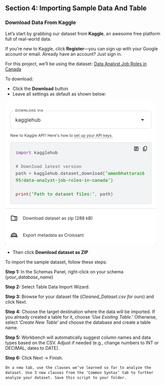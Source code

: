 ## **Section 4: Importing Sample Data And Table**

### Download Data From Kaggle

Let’s start by grabbing our dataset from **Kaggle**, an awesome free platform full of real-world data.

If you’re new to Kaggle, click **Register**—you can sign up with your Google account or email. Already have an account? Just sign in.

For this project, we’ll be using the dataset: [Data Analyst Job Roles in Canada](https://www.kaggle.com/datasets/amanbhattarai695/data-analyst-job-roles-in-canada)

To download:

* Click the **Download** button  
* Leave all settings as default as shown below:

![](kaggle-download.png)

* Then click **Download dataset as ZIP**

To import the sample dataset, follow these steps:

**Step 1:** In the Schemas Panel, right-click on your schema (*your_database_name*)

**Step 2:** Select Table Data Import Wizard.

**Step 3:** Browse for your dataset file (*Cleaned_Dataset.csv for ours*) and click Next.

**Step 4:** Choose the target destination where the data will be imported. If you already created a table for it, choose ‘*Use Existing Table.*’ Otherwise, select ‘*Create New Table*’ and choose the database and create a table name. 

**Step 5:** Workbench will automatically suggest column names and data types based on the CSV. Adjust if needed (e.g., change numbers to INT or DECIMAL, dates to DATE).

**Step 6:** Click Next → Finish.

```admonition Exercise \#9
On a new tab, use the clauses we’ve learned so far to analyze the dataset. Use 3 new clauses from the ‘Common Syntax’ tab to further analyze your dataset. Save this script to your folder. 
```